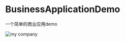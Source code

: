# BusinessApplicationDemo
一个简单的商业应用demo

![my company](https://upload-images.jianshu.io/upload_images/130752-a0c99b0cb98d1037.gif?imageMogr2/auto-orient/strip)
